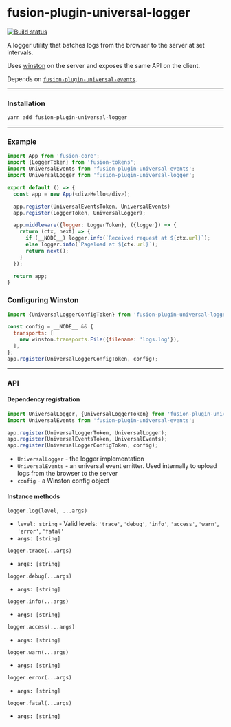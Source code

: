# fusion-plugin-universal-logger

[![Build status](https://badge.buildkite.com/b2263b681b25bfe410fdf3ba640e682491c77bd61b4f0e63c9.svg?branch=master)](https://buildkite.com/uberopensource/fusion-plugin-universal-logger)

A logger utility that batches logs from the browser to the server at set intervals.

Uses [winston](https://github.com/winstonjs/winston) on the server and exposes the same API on the client.

Depends on [`fusion-plugin-universal-events`](https://github.com/fusionjs/fusion-plugin-universal-events).

---

### Installation

```sh
yarn add fusion-plugin-universal-logger
```

---

### Example

```js
import App from 'fusion-core';
import {LoggerToken} from 'fusion-tokens';
import UniversalEvents from 'fusion-plugin-universal-events';
import UniversalLogger from 'fusion-plugin-universal-logger';

export default () => {
  const app = new App(<div>Hello</div>);

  app.register(UniversalEventsToken, UniversalEvents)
  app.register(LoggerToken, UniversalLogger);

  app.middleware({logger: LoggerToken}, ({logger}) => {
    return (ctx, next) => {
      if (__NODE__) logger.info(`Received request at ${ctx.url}`);
      else logger.info(`Pageload at ${ctx.url}`);
      return next();
    }
  });

  return app;
}
```

### Configuring Winston

```js
import {UniversalLoggerConfigToken} from 'fusion-plugin-universal-logger';

const config = __NODE__ && {
  transports: [
    new winston.transports.File({filename: 'logs.log'}),
  ],
};
app.register(UniversalLoggerConfigToken, config);
```

---

### API

#### Dependency registration

```js
import UniversalLogger, {UniversalLoggerToken} from 'fusion-plugin-universal-logger';
import UniversalEvents from 'fusion-plugin-universal-events';

app.register(UniversalLoggerToken, UniversalLogger);
app.register(UniversalEventsToken, UniversalEvents);
app.register(UniversalLoggerConfigToken, config);
```

- `UniversalLogger` - the logger implementation
- `UniversalEvents` - an universal event emitter. Used internally to upload logs from the browser to the server
- `config` - a Winston config object

#### Instance methods

`logger.log(level, ...args)`

- `level: string` - Valid levels: `'trace'`, `'debug'`, `'info'`, `'access'`, `'warn'`, `'error'`, `'fatal'`
- `args: [string]`

`logger.trace(...args)`

- `args: [string]`

`logger.debug(...args)`

- `args: [string]`

`logger.info(...args)`

- `args: [string]`

`logger.access(...args)`

- `args: [string]`

`logger.warn(...args)`

- `args: [string]`

`logger.error(...args)`

- `args: [string]`

`logger.fatal(...args)`

- `args: [string]`

